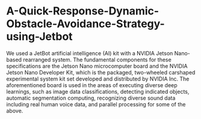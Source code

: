 # A-Quick-Response-Dynamic-Obstacle-Avoidance-Strategy-using-Jetbot

We used a JetBot artificial intelligence (AI) kit with a NVIDIA Jetson Nano-based rearranged system. The fundamental components for these specifications are the Jetson Nano microcomputer board and the NVIDIA Jetson Nano Developer Kit, which is the packaged, two-wheeled carshaped experimental system kit set developed and distributed by NVIDIA Inc. The aforementioned board is used in the areas of executing diverse deep learnings, such as image data classifications, detecting indicated objects, automatic segmentation computing, recognizing diverse sound data including real human voice data, and parallel processing for some of the above.
